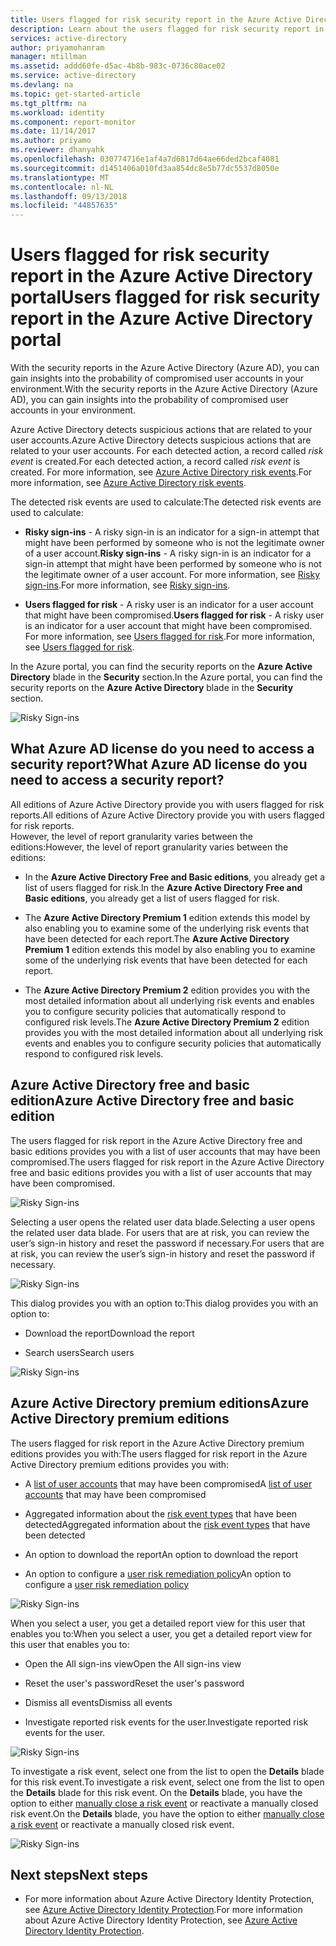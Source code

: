 ```yaml
---
title: Users flagged for risk security report in the Azure Active Directory portal | Microsoft Docs
description: Learn about the users flagged for risk security report in the Azure Active Directory portal
services: active-directory
author: priyamohanram
manager: mtillman
ms.assetid: addd60fe-d5ac-4b8b-983c-0736c80ace02
ms.service: active-directory
ms.devlang: na
ms.topic: get-started-article
ms.tgt_pltfrm: na
ms.workload: identity
ms.component: report-monitor
ms.date: 11/14/2017
ms.author: priyamo
ms.reviewer: dhanyahk
ms.openlocfilehash: 030774716e1af4a7d6817d64ae66ded2bcaf4081
ms.sourcegitcommit: d1451406a010fd3aa854dc8e5b77dc5537d8050e
ms.translationtype: MT
ms.contentlocale: nl-NL
ms.lasthandoff: 09/13/2018
ms.locfileid: "44857635"
---
```

# <a name="users-flagged-for-risk-security-report-in-the-azure-active-directory-portal"></a><span data-ttu-id="53cae-103">Users flagged for risk security report in the Azure Active Directory portal</span><span class="sxs-lookup"><span data-stu-id="53cae-103">Users flagged for risk security report in the Azure Active Directory portal</span></span>

<span data-ttu-id="53cae-104">With the security reports in the Azure Active Directory (Azure AD), you can gain insights into the probability of compromised user accounts in your environment.</span><span class="sxs-lookup"><span data-stu-id="53cae-104">With the security reports in the Azure Active Directory (Azure AD), you can gain insights into the probability of compromised user accounts in your environment.</span></span> 

<span data-ttu-id="53cae-105">Azure Active Directory detects suspicious actions that are related to your user accounts.</span><span class="sxs-lookup"><span data-stu-id="53cae-105">Azure Active Directory detects suspicious actions that are related to your user accounts.</span></span> <span data-ttu-id="53cae-106">For each detected action, a record called *risk event* is created.</span><span class="sxs-lookup"><span data-stu-id="53cae-106">For each detected action, a record called *risk event* is created.</span></span> <span data-ttu-id="53cae-107">For more information, see [Azure Active Directory risk events](concept-risk-events.md).</span><span class="sxs-lookup"><span data-stu-id="53cae-107">For more information, see [Azure Active Directory risk events](concept-risk-events.md).</span></span> 

<span data-ttu-id="53cae-108">The detected risk events are used to calculate:</span><span class="sxs-lookup"><span data-stu-id="53cae-108">The detected risk events are used to calculate:</span></span>

- <span data-ttu-id="53cae-109">**Risky sign-ins** - A risky sign-in is an indicator for a sign-in attempt that might have been performed by someone who is not the legitimate owner of a user account.</span><span class="sxs-lookup"><span data-stu-id="53cae-109">**Risky sign-ins** - A risky sign-in is an indicator for a sign-in attempt that might have been performed by someone who is not the legitimate owner of a user account.</span></span> <span data-ttu-id="53cae-110">For more information, see [Risky sign-ins](../identity-protection/overview.md#risky-sign-ins).</span><span class="sxs-lookup"><span data-stu-id="53cae-110">For more information, see [Risky sign-ins](../identity-protection/overview.md#risky-sign-ins).</span></span> 

- <span data-ttu-id="53cae-111">**Users flagged for risk** - A risky user is an indicator for a user account that might have been compromised.</span><span class="sxs-lookup"><span data-stu-id="53cae-111">**Users flagged for risk** - A risky user is an indicator for a user account that might have been compromised.</span></span> <span data-ttu-id="53cae-112">For more information, see [Users flagged for risk](../identity-protection/overview.md#users-flagged-for-risk).</span><span class="sxs-lookup"><span data-stu-id="53cae-112">For more information, see [Users flagged for risk](../identity-protection/overview.md#users-flagged-for-risk).</span></span>  

<span data-ttu-id="53cae-113">In the Azure portal, you can find the security reports on the **Azure Active Directory** blade in the **Security** section.</span><span class="sxs-lookup"><span data-stu-id="53cae-113">In the Azure portal, you can find the security reports on the **Azure Active Directory** blade in the **Security** section.</span></span>  

![Risky Sign-ins](./media/concept-user-at-risk/10.png)



## <a name="what-azure-ad-license-do-you-need-to-access-a-security-report"></a><span data-ttu-id="53cae-115">What Azure AD license do you need to access a security report?</span><span class="sxs-lookup"><span data-stu-id="53cae-115">What Azure AD license do you need to access a security report?</span></span>  

<span data-ttu-id="53cae-116">All editions of Azure Active Directory provide you with users flagged for risk reports.</span><span class="sxs-lookup"><span data-stu-id="53cae-116">All editions of Azure Active Directory provide you with users flagged for risk reports.</span></span>  
<span data-ttu-id="53cae-117">However, the level of report granularity varies between the editions:</span><span class="sxs-lookup"><span data-stu-id="53cae-117">However, the level of report granularity varies between the editions:</span></span> 

- <span data-ttu-id="53cae-118">In the **Azure Active Directory Free and Basic editions**, you already get a list of users flagged for risk.</span><span class="sxs-lookup"><span data-stu-id="53cae-118">In the **Azure Active Directory Free and Basic editions**, you already get a list of users flagged for risk.</span></span> 

- <span data-ttu-id="53cae-119">The **Azure Active Directory Premium 1** edition extends this model by also enabling you to examine some of the underlying risk events that have been detected for each report.</span><span class="sxs-lookup"><span data-stu-id="53cae-119">The **Azure Active Directory Premium 1** edition extends this model by also enabling you to examine some of the underlying risk events that have been detected for each report.</span></span> 

- <span data-ttu-id="53cae-120">The **Azure Active Directory Premium 2** edition provides you with the most detailed information about all underlying risk events and enables you to configure security policies that automatically respond to configured risk levels.</span><span class="sxs-lookup"><span data-stu-id="53cae-120">The **Azure Active Directory Premium 2** edition provides you with the most detailed information about all underlying risk events and enables you to configure security policies that automatically respond to configured risk levels.</span></span>



## <a name="azure-active-directory-free-and-basic-edition"></a><span data-ttu-id="53cae-121">Azure Active Directory free and basic edition</span><span class="sxs-lookup"><span data-stu-id="53cae-121">Azure Active Directory free and basic edition</span></span>

<span data-ttu-id="53cae-122">The users flagged for risk report in the Azure Active Directory free and basic editions provides you with a list of user accounts that may have been compromised.</span><span class="sxs-lookup"><span data-stu-id="53cae-122">The users flagged for risk report in the Azure Active Directory free and basic editions provides you with a list of user accounts that may have been compromised.</span></span> 


![Risky Sign-ins](./media/concept-user-at-risk/03.png)

<span data-ttu-id="53cae-124">Selecting a user opens the related user data blade.</span><span class="sxs-lookup"><span data-stu-id="53cae-124">Selecting a user opens the related user data blade.</span></span>
<span data-ttu-id="53cae-125">For users that are at risk, you can review the user’s sign-in history and reset the password if necessary.</span><span class="sxs-lookup"><span data-stu-id="53cae-125">For users that are at risk, you can review the user’s sign-in history and reset the password if necessary.</span></span>

![Risky Sign-ins](./media/concept-user-at-risk/46.png)


<span data-ttu-id="53cae-127">This dialog provides you with an option to:</span><span class="sxs-lookup"><span data-stu-id="53cae-127">This dialog provides you with an option to:</span></span>

- <span data-ttu-id="53cae-128">Download the report</span><span class="sxs-lookup"><span data-stu-id="53cae-128">Download the report</span></span>

- <span data-ttu-id="53cae-129">Search users</span><span class="sxs-lookup"><span data-stu-id="53cae-129">Search users</span></span>

![Risky Sign-ins](./media/concept-user-at-risk/16.png)


## <a name="azure-active-directory-premium-editions"></a><span data-ttu-id="53cae-131">Azure Active Directory premium editions</span><span class="sxs-lookup"><span data-stu-id="53cae-131">Azure Active Directory premium editions</span></span>

<span data-ttu-id="53cae-132">The users flagged for risk report in the Azure Active Directory premium editions provides you with:</span><span class="sxs-lookup"><span data-stu-id="53cae-132">The users flagged for risk report in the Azure Active Directory premium editions provides you with:</span></span>

- <span data-ttu-id="53cae-133">A [list of user accounts](../identity-protection/overview.md#users-flagged-for-risk) that may have been compromised</span><span class="sxs-lookup"><span data-stu-id="53cae-133">A [list of user accounts](../identity-protection/overview.md#users-flagged-for-risk) that may have been compromised</span></span> 

- <span data-ttu-id="53cae-134">Aggregated information about the [risk event types](concept-risk-events.md) that have been detected</span><span class="sxs-lookup"><span data-stu-id="53cae-134">Aggregated information about the [risk event types](concept-risk-events.md) that have been detected</span></span>

- <span data-ttu-id="53cae-135">An option to download the report</span><span class="sxs-lookup"><span data-stu-id="53cae-135">An option to download the report</span></span>

- <span data-ttu-id="53cae-136">An option to configure a [user risk remediation policy](../identity-protection/overview.md#user-risk-security-policy)</span><span class="sxs-lookup"><span data-stu-id="53cae-136">An option to configure a [user risk remediation policy](../identity-protection/overview.md#user-risk-security-policy)</span></span>  


![Risky Sign-ins](./media/concept-user-at-risk/71.png)

<span data-ttu-id="53cae-138">When you select a user, you get a detailed report view for this user that enables you to:</span><span class="sxs-lookup"><span data-stu-id="53cae-138">When you select a user, you get a detailed report view for this user that enables you to:</span></span>

- <span data-ttu-id="53cae-139">Open the All sign-ins view</span><span class="sxs-lookup"><span data-stu-id="53cae-139">Open the All sign-ins view</span></span>

- <span data-ttu-id="53cae-140">Reset the user's password</span><span class="sxs-lookup"><span data-stu-id="53cae-140">Reset the user's password</span></span>

- <span data-ttu-id="53cae-141">Dismiss all events</span><span class="sxs-lookup"><span data-stu-id="53cae-141">Dismiss all events</span></span>

- <span data-ttu-id="53cae-142">Investigate reported risk events for the user.</span><span class="sxs-lookup"><span data-stu-id="53cae-142">Investigate reported risk events for the user.</span></span> 


![Risky Sign-ins](./media/concept-user-at-risk/324.png)


<span data-ttu-id="53cae-144">To investigate a risk event, select one from the list to open the **Details** blade for this risk event.</span><span class="sxs-lookup"><span data-stu-id="53cae-144">To investigate a risk event, select one from the list to open the **Details** blade for this risk event.</span></span> <span data-ttu-id="53cae-145">On the **Details** blade, you have the option to either [manually close a risk event](../identity-protection/overview.md#closing-risk-events-manually) or reactivate a manually closed risk event.</span><span class="sxs-lookup"><span data-stu-id="53cae-145">On the **Details** blade, you have the option to either [manually close a risk event](../identity-protection/overview.md#closing-risk-events-manually) or reactivate a manually closed risk event.</span></span> 


![Risky Sign-ins](./media/concept-user-at-risk/325.png)



## <a name="next-steps"></a><span data-ttu-id="53cae-147">Next steps</span><span class="sxs-lookup"><span data-stu-id="53cae-147">Next steps</span></span>

- <span data-ttu-id="53cae-148">For more information about Azure Active Directory Identity Protection, see [Azure Active Directory Identity Protection](../active-directory-identityprotection.md).</span><span class="sxs-lookup"><span data-stu-id="53cae-148">For more information about Azure Active Directory Identity Protection, see [Azure Active Directory Identity Protection](../active-directory-identityprotection.md).</span></span>

